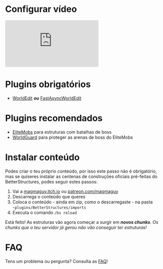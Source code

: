 # Configurar vídeo

<div class="outer-container">
<div class="iframe-container">
  <iframe class="video-iframe" src="https://www.youtube.com/embed/1z47lSxmyq0?si=zCk9OfM9b-FH7nUU" title="Reprodutor de vídeo do YouTube" frameborder="0" allow="accelerometer; autoplay; clipboard-write; encrypted-media; gyroscope; picture-in-picture; web-share" allowfullscreen></iframe>
</div>
</div>

# Plugins obrigatórios

- [WorldEdit](https://dev.bukkit.org/projects/worldedit) ***ou*** [FastAsyncWorldEdit](https://www.spigotmc.org/resources/fastasyncworldedit.13932/)

# Plugins recomendados

- [EliteMobs](https://www.spigotmc.org/resources/%E2%9A%94elitemobs%E2%9A%94.40090/) para estruturas com batalhas de boss
- [WorldGuard](https://dev.bukkit.org/projects/worldguard) para proteger as arenas de boss do EliteMobs

# Instalar conteúdo

Podes criar o teu próprio conteúdo, por isso este passo não é obrigatório, mas se quiseres instalar as centenas de construções oficiais pré-feitas do BetterStructures, podes seguir estes passos:

1) Vai a [magmaguy.itch.io](https://magmaguy.itch.io/) ou [patreon.com/magmaguy](https://www.patreon.com/magmaguy)
2) Descarrega o conteúdo que queres
3) Coloca o conteúdo - ainda em zip, como o descarregaste - na pasta `~plugins/BetterStructures/imports`
4) Executa o comando `/bs reload`

Está feito! As estruturas vão agora começar a surgir em ***novos chunks***. *Os chunks que o teu servidor já gerou não vão conseguir ter estruturas!*

# FAQ

Tens um problema ou pergunta? Consulta as [FAQ]($language$/betterstructures/faq.md)!

